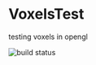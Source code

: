 # VoxelsTest
testing voxels in opengl

![build status](https://github.com/Gulcar/VoxelsTest/actions/workflows/cmake.yml/badge.svg)
